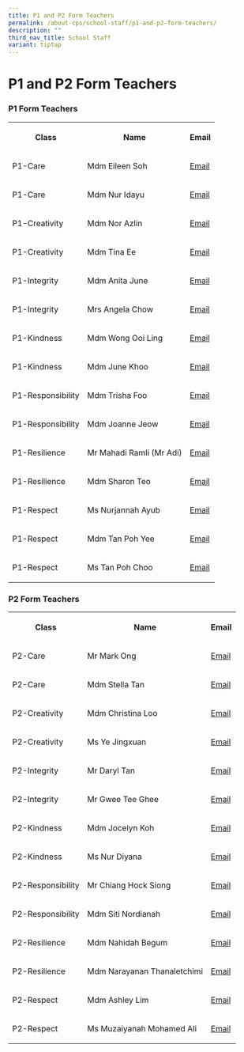 ```yaml
---
title: P1 and P2 Form Teachers
permalink: /about-cps/school-staff/p1-and-p2-form-teachers/
description: ""
third_nav_title: School Staff
variant: tiptap
---
```

<h1><strong>P1 and P2 Form Teachers</strong></h1>
<h3>P1 Form Teachers</h3>
<table style="minWidth: 75px">
<colgroup>
<col>
<col>
<col>
</colgroup>
<tbody>
<tr>
<th rowspan="1" colspan="1">
<p>Class</p>
</th>
<th rowspan="1" colspan="1">
<p>Name</p>
</th>
<th rowspan="1" colspan="1">
<p>Email</p>
</th>
</tr>
<tr>
<td rowspan="1" colspan="1">
<p>P1-Care</p>
</td>
<td rowspan="1" colspan="1">
<p>Mdm Eileen Soh</p>
</td>
<td rowspan="1" colspan="1">
<p><a href="mailto:eileen_soh_yee_hong@moe.edu.sg" rel="noopener noreferrer nofollow" target="_blank">Email</a>
</p>
</td>
</tr>
<tr>
<td rowspan="1" colspan="1">
<p>P1-Care</p>
</td>
<td rowspan="1" colspan="1">
<p>Mdm Nur Idayu</p>
</td>
<td rowspan="1" colspan="1">
<p><a href="mailto:nur_idayu_mohd_jamaludin@moe.edu.sg" rel="noopener noreferrer nofollow" target="_blank">Email</a>
</p>
</td>
</tr>
<tr>
<td rowspan="1" colspan="1">
<p>P1-Creativity</p>
</td>
<td rowspan="1" colspan="1">
<p>Mdm Nor Azlin</p>
</td>
<td rowspan="1" colspan="1">
<p><a href="mailto:nor_azlin_mohamed_som@moe.edu.sg" rel="noopener noreferrer nofollow" target="_blank">Email</a>
</p>
</td>
</tr>
<tr>
<td rowspan="1" colspan="1">
<p>P1-Creativity</p>
</td>
<td rowspan="1" colspan="1">
<p>Mdm Tina Ee</p>
</td>
<td rowspan="1" colspan="1">
<p><a href="mailto:ee_poh_khim_tina@moe.edu.sg" rel="noopener noreferrer nofollow" target="_blank">Email</a>
</p>
</td>
</tr>
<tr>
<td rowspan="1" colspan="1">
<p>P1-Integrity</p>
</td>
<td rowspan="1" colspan="1">
<p>Mdm Anita June</p>
</td>
<td rowspan="1" colspan="1">
<p><a href="mailto:anita_june_purasamy@moe.edu.sg" rel="noopener noreferrer nofollow" target="_blank">Email</a>
</p>
</td>
</tr>
<tr>
<td rowspan="1" colspan="1">
<p>P1-Integrity</p>
</td>
<td rowspan="1" colspan="1">
<p>Mrs Angela Chow</p>
</td>
<td rowspan="1" colspan="1">
<p><a href="mailto:angela_chow@moe.edu.sg" rel="noopener noreferrer nofollow" target="_blank">Email</a>
</p>
</td>
</tr>
<tr>
<td rowspan="1" colspan="1">
<p>P1-Kindness</p>
</td>
<td rowspan="1" colspan="1">
<p>Mdm Wong Ooi Ling</p>
</td>
<td rowspan="1" colspan="1">
<p><a href="mailto:wong_ooi_ling@moe.edu.sg" rel="noopener noreferrer nofollow" target="_blank">Email</a>
</p>
</td>
</tr>
<tr>
<td rowspan="1" colspan="1">
<p>P1-Kindness</p>
</td>
<td rowspan="1" colspan="1">
<p>Mdm June Khoo</p>
</td>
<td rowspan="1" colspan="1">
<p><a href="mailto:khoo_sai_guek_a@moe.edu.sg" rel="noopener noreferrer nofollow" target="_blank">Email</a>
</p>
</td>
</tr>
<tr>
<td rowspan="1" colspan="1">
<p>P1-Responsibility</p>
</td>
<td rowspan="1" colspan="1">
<p>Mdm Trisha Foo</p>
</td>
<td rowspan="1" colspan="1">
<p><a href="mailto:foo_hui_peng_trisha@moe.edu.sg" rel="noopener noreferrer nofollow" target="_blank">Email</a>
</p>
</td>
</tr>
<tr>
<td rowspan="1" colspan="1">
<p>P1-Responsibility</p>
</td>
<td rowspan="1" colspan="1">
<p>Mdm Joanne Jeow</p>
</td>
<td rowspan="1" colspan="1">
<p><a href="mailto:jeow_mui_hwa@moe.edu.sg" rel="noopener noreferrer nofollow" target="_blank">Email</a>
</p>
</td>
</tr>
<tr>
<td rowspan="1" colspan="1">
<p>P1-Resilience</p>
</td>
<td rowspan="1" colspan="1">
<p>Mr Mahadi Ramli (Mr Adi)</p>
</td>
<td rowspan="1" colspan="1">
<p><a href="mailto:mahadi_ramli@moe.edu.sg" rel="noopener noreferrer nofollow" target="_blank">Email</a>
</p>
</td>
</tr>
<tr>
<td rowspan="1" colspan="1">
<p>P1-Resilience</p>
</td>
<td rowspan="1" colspan="1">
<p>Mdm Sharon Teo</p>
</td>
<td rowspan="1" colspan="1">
<p><a href="mailto:teo_teng_teng_sharon@moe.edu.sg" rel="noopener noreferrer nofollow" target="_blank">Email</a>
</p>
</td>
</tr>
<tr>
<td rowspan="1" colspan="1">
<p>P1-Respect</p>
</td>
<td rowspan="1" colspan="1">
<p>Ms Nurjannah Ayub</p>
</td>
<td rowspan="1" colspan="1">
<p><a href="mailto:nurjannah_ayub@moe.edu.sg" rel="noopener noreferrer nofollow" target="_blank">Email</a>
</p>
</td>
</tr>
<tr>
<td rowspan="1" colspan="1">
<p>P1-Respect</p>
</td>
<td rowspan="1" colspan="1">
<p>Mdm Tan Poh Yee</p>
</td>
<td rowspan="1" colspan="1">
<p><a href="mailto:tan_poh_yee@moe.edu.sg" rel="noopener nofollow" target="_blank">Email</a>
</p>
</td>
</tr>
<tr>
<td rowspan="1" colspan="1">
<p>P1-Respect</p>
</td>
<td rowspan="1" colspan="1">
<p>Ms Tan Poh Choo</p>
</td>
<td rowspan="1" colspan="1">
<p><a href="mailto:tan_poh_choo_a@moe.edu.sg" rel="noopener noreferrer nofollow" target="_blank">Email</a>
</p>
</td>
</tr>
</tbody>
</table>
<h3>P2 Form Teachers</h3>
<table style="minWidth: 75px">
<colgroup>
<col>
<col>
<col>
</colgroup>
<tbody>
<tr>
<th rowspan="1" colspan="1">
<p>Class</p>
</th>
<th rowspan="1" colspan="1">
<p>Name</p>
</th>
<th rowspan="1" colspan="1">
<p>Email</p>
</th>
</tr>
<tr>
<td rowspan="1" colspan="1">
<p>P2-Care</p>
</td>
<td rowspan="1" colspan="1">
<p>Mr Mark Ong</p>
</td>
<td rowspan="1" colspan="1">
<p><a href="mailto:ong_yi-wei_mark@moe.edu.sg" rel="noopener noreferrer nofollow" target="_blank">Email</a>
</p>
</td>
</tr>
<tr>
<td rowspan="1" colspan="1">
<p>P2-Care</p>
</td>
<td rowspan="1" colspan="1">
<p>Mdm Stella Tan</p>
</td>
<td rowspan="1" colspan="1">
<p><a href="mailto:tan_si_teng@moe.edu.sg" rel="noopener noreferrer nofollow" target="_blank">Email</a>
</p>
</td>
</tr>
<tr>
<td rowspan="1" colspan="1">
<p>P2-Creativity</p>
</td>
<td rowspan="1" colspan="1">
<p>Mdm Christina Loo</p>
</td>
<td rowspan="1" colspan="1">
<p><a href="mailto:loo_mui_hui@moe.edu.sg" rel="noopener noreferrer nofollow" target="_blank">Email</a>
</p>
</td>
</tr>
<tr>
<td rowspan="1" colspan="1">
<p>P2-Creativity</p>
</td>
<td rowspan="1" colspan="1">
<p>Ms Ye Jingxuan</p>
</td>
<td rowspan="1" colspan="1">
<p><a href="mailto:ye_jingxuan@moe.edu.sg" rel="noopener noreferrer nofollow" target="_blank">Email</a>
</p>
</td>
</tr>
<tr>
<td rowspan="1" colspan="1">
<p>P2-Integrity</p>
</td>
<td rowspan="1" colspan="1">
<p>Mr Daryl Tan</p>
</td>
<td rowspan="1" colspan="1">
<p><a href="mailto:tan_jin_kern_daryl@moe.edu.sg" rel="noopener noreferrer nofollow" target="_blank">Email</a>
</p>
</td>
</tr>
<tr>
<td rowspan="1" colspan="1">
<p>P2-Integrity</p>
</td>
<td rowspan="1" colspan="1">
<p>Mr Gwee Tee Ghee</p>
</td>
<td rowspan="1" colspan="1">
<p><a href="mailto:gwee_tee_ghee@moe.edu.sg" rel="noopener noreferrer nofollow" target="_blank">Email</a>
</p>
</td>
</tr>
<tr>
<td rowspan="1" colspan="1">
<p>P2-Kindness</p>
</td>
<td rowspan="1" colspan="1">
<p>Mdm Jocelyn Koh</p>
</td>
<td rowspan="1" colspan="1">
<p><a href="mailto:koh_mei_xin_jocelyn@moe.edu.sg" rel="noopener noreferrer nofollow" target="_blank">Email</a>
</p>
</td>
</tr>
<tr>
<td rowspan="1" colspan="1">
<p>P2-Kindness</p>
</td>
<td rowspan="1" colspan="1">
<p>Ms Nur Diyana</p>
</td>
<td rowspan="1" colspan="1">
<p><a href="mailto:nur_diyana_hamdan@moe.edu.sg" rel="noopener noreferrer nofollow" target="_blank">Email</a>
</p>
</td>
</tr>
<tr>
<td rowspan="1" colspan="1">
<p>P2-Responsibility</p>
</td>
<td rowspan="1" colspan="1">
<p>Mr Chiang Hock Siong</p>
</td>
<td rowspan="1" colspan="1">
<p><a href="mailto:chiang_hock_siong@moe.edu.sg" rel="noopener noreferrer nofollow" target="_blank">Email</a>
</p>
</td>
</tr>
<tr>
<td rowspan="1" colspan="1">
<p>P2-Responsibility</p>
</td>
<td rowspan="1" colspan="1">
<p>Mdm Siti Nordianah</p>
</td>
<td rowspan="1" colspan="1">
<p><a href="mailto:siti_nordianah_hassan@moe.edu.sg" rel="noopener noreferrer nofollow" target="_blank">Email</a>
</p>
</td>
</tr>
<tr>
<td rowspan="1" colspan="1">
<p>P2-Resilience</p>
</td>
<td rowspan="1" colspan="1">
<p>Mdm Nahidah Begum</p>
</td>
<td rowspan="1" colspan="1">
<p><a href="mailto:nahidah_begum_anayatullah@moe.edu.sg" rel="noopener noreferrer nofollow" target="_blank">Email</a>
</p>
</td>
</tr>
<tr>
<td rowspan="1" colspan="1">
<p>P2-Resilience</p>
</td>
<td rowspan="1" colspan="1">
<p>Mdm Narayanan Thanaletchimi</p>
</td>
<td rowspan="1" colspan="1">
<p><a href="mailto:narayanan_thanaletchimi@moe.edu.sg" rel="noopener noreferrer nofollow" target="_blank">Email</a>
</p>
</td>
</tr>
<tr>
<td rowspan="1" colspan="1">
<p>P2-Respect</p>
</td>
<td rowspan="1" colspan="1">
<p>Mdm Ashley Lim</p>
</td>
<td rowspan="1" colspan="1">
<p><a href="mailto:lim_li_jun_ashley@moe.edu.sg" rel="noopener noreferrer nofollow" target="_blank">Email</a>
</p>
</td>
</tr>
<tr>
<td rowspan="1" colspan="1">
<p>P2-Respect</p>
</td>
<td rowspan="1" colspan="1">
<p>Ms Muzaiyanah Mohamed Ali</p>
</td>
<td rowspan="1" colspan="1">
<p><a href="mailto:MUZAIYANAH_MOHAMED_ALI@moe.edu.sg" rel="noopener noreferrer nofollow" target="_blank">Email</a>
</p>
</td>
</tr>
</tbody>
</table>
<p></p>